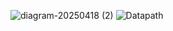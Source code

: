 
![diagram-20250418 (2)](https://github.com/user-attachments/assets/1311bc9b-f4ee-429b-826c-db67a68a0f1b)
![Datapath](https://github.com/user-attachments/assets/421dca46-a85c-4673-b429-88ebb4c1f251)
